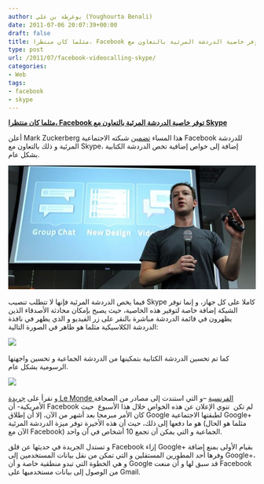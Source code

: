```yaml
---
author: يوغرطة بن علي (Youghourta Benali)
date: 2011-07-06 20:07:39+00:00
draft: false
title: مثلما كان منتظرا، Facebook توفر خاصية الدردشة المرئية بالتعاون مع Skype
type: post
url: /2011/07/facebook-videocalling-skype/
categories:
- Web
tags:
- facebook
- skype
---
```


[**مثلما كان منتظرا، Facebook توفر خاصية الدردشة المرئية بالتعاون مع Skype**](https://www.it-scoop.com/2011/07/facebook-videocalling-skype/)


أعلن Mark Zuckerberg هذا المساء [تضمين](https://www.facebook.com/videocalling) شبكته الاجتماعية Facebook للدردشة المرئية و ذلك بالتعاون مع Skype، إضافة إلى خواص إضافية تخص الدردشة الكتابية بشكل عام.

[![](mark-zuckerberg.jpg)
](https://www.it-scoop.com/2011/07/facebook-videocalling-skype/%20%E2%80%8E)

فيما يخص الدردشة المرئية فإنها لا تتطلب تنصيب Skype كاملا على كل جهاز، و إنما توفر الشبكة إضافة خاصة لتوفير هذه الخاصية، حيث يصبح بإمكان محادثة الأصدقاء الذين يظهرون في قائمة الدردشة مباشرة بالنقر على زر الفيديو و الذي يظهر في نافذة الدردشة الكلاسيكية مثلما هو ظاهر في الصورة التالية:

[![](https://s-static.ak.facebook.com/rsrc.php/v1/yf/r/c1JAWNVf53A.png)
](https://www.it-scoop.com/2011/07/facebook-videocalling-skype/%20%E2%80%8E)

كما تم تحسين الدردشة الكتابية بتمكينها من الدردشة الجماعية و تحسين واجهتها الرسومية بشكل عام.

[![](https://fbcdn-sphotos-a.akamaihd.net/hphotos-ak-ash4/267594_10150320696936729_20531316728_9216622_321384_n.jpg)
](https://www.it-scoop.com/2011/07/facebook-videocalling-skype/%20%E2%80%8E)

و نقرأ على [جريدة Le Monde الفرنسية](http://www.lemonde.fr/technologies/article/2011/07/06/facebook-integre-les-fonctionnalites-de-skype_1545707_651865.html?utm_source=twitterfeed&utm_medium=twitter) –و التي استندت إلى مصادر من الصحافة الأمريكية- أن Facebook لم تكن  تنوي الإعلان عن هذه الخواص خلال هذا الأسبوع  حيث كان الأمر مبرمجا بعد أشهر من الآن، إلا أن إطلاق Google لطبقتها الاجتماعية Google+ هو ما دفعها إلى ذلك، حيث أن هذه الأخيرة توفر ميزة الدردشة المرئية (مثلما هو الحال الآن مع Facebook) الجماعية و التي يمكن أن تجمع 10 أشخاص في آن واحد.

و تستدل الجريدة في حديثها عن قلق Facebook إزاء Google+ بقيام الأولى بمنع إضافة وفرها أحد المطورين المستقلين و التي تمكن من نقل بيانات المستخدمين إلى Google+، و هي الخطوة التي تبدو منطقية خاصة و أن Google قد سبق لها و أن منعت Facebook من الوصول إلى بيانات مستخدميها على Gmail.



